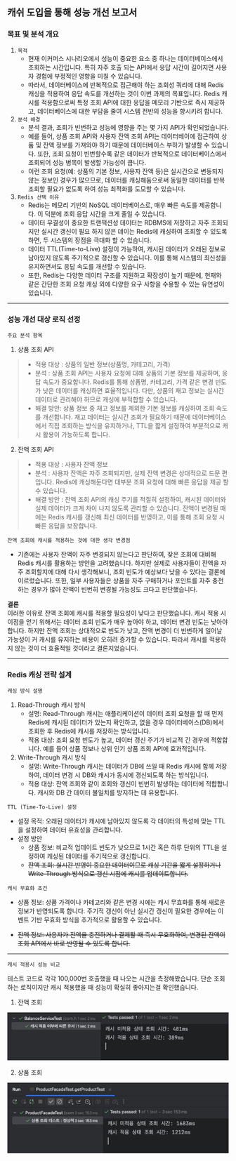##  캐쉬 도입을 통해 성능 개선 보고서

### 목표 및 분석 개요

1. `목적`
   - 현재 이커머스 시나리오에서 성능이 중요한 요소 중 하나는 데이터베이스에서 조회하는 시간입니다.
   특히 자주 호출 되는 API에서 응답 시간이 길어지면 사용자 경험에 부정적인 영향을 미칠 수 있습니다.
   - 따라서, 데이터베이스에 반복적으로 접근해야 하는 조회성 쿼리에 대해 Redis 캐싱을 적용하여
   응답 속도를 개선하는 것이 이번 과제의 목표입니다. Redis 캐시를 적용함으로써 특정 조회 API에 대한 응답을
   메모리 기반으로 즉시 제공하고, 데이터베이스에 대한 부담을 줄여 시스템 전반의 성능을 향시키려 합니다.
2. `분석 배경`
   - 분석 결과, 조회가 빈번하고 성능에 영향을 주는 몇 가지 API가 확인되었습니다.
   - 예를 들어, 상품 조회 API와 사용자 잔액 조회 API는 데이터베이에 접근하여 상품 및 잔액 정보를 가져와야 하기 때문에
   데이터베이스 부하가 발생할 수 있습니다. 또한, 조회 요청이 빈번할수록 같은 데이터가 반복적으로 데이터베이스에서 조회되어 성능 병목이
   발생할 가능성이 큽니다.
   - 이런 조회 요청(예: 상품의 기본 정보, 사용자 잔액 등)은 실시간으로 변동되지 않는 정보인 경우가 많으므로,
   데이터를 캐싱해둠으로써 동일한 데이터를 반복 조회할 필요가 없도록 하여 성능 최적화를 도모할 수 있습니다.
3. `Redis 선택 이유`
   - Redis는 메모리 기반의 NoSQL 데이터베이스로, 매우 빠른 속도를 제공합니다. 이 덕분에 조회 응답 시간을 크게 줄일 수 있습니다.
   - 데이터 무결성이 중요한 트랜잭션성 데이터는 RDBMS에 저장하고 자주 조회되지만 실시간 갱신이 필요 하지 않은 데이는 Redis에
   캐싱하여 조회할 수 있도록 하면, 두 시스템의 장점을 극대화 할 수 있습니다.
   - 데이터 TTL(Time-to-Live) 설정이 가능하여, 캐시된 데이터가 오래된 정보로 남아있지 않도록 주기적으로 갱신할 수 있습니다.
   이를 통해 시스템의 최신성을 유지하면서도 응답 속도를 개선할 수 있습니다.
   - 또한, Redis는 다양한 데이터 구조를 지원하고 확장성이 높기 때문에, 현재와 같은 간단한 조회 요청 캐싱 외에 다양한
   요구 사항을 수용할 수 있는 유연성이 있습니다.

---
### 성능 개선 대상 로직 선정

`주요 분석 항목`
1. 상품 조회 API

> - 적용 대상 : 상품의 일반 정보(상품명, 카테고리, 가격)
> - 분석 : 상품 조회 API는 사용자 요청에 대해 상품의 기본 정보를 제공하며, 응답 속도가 중요합니다.
> Redis를 통해 상품명, 카테고리, 가격 같은 변경 빈도가 낮은 데이터를 캐싱하면 효율적입니다. 다만, 상품의 재고 정보는
> 실시간 데이터로 관리해야 하므로 캐싱에 부적합할 수 있습니다.
> - 해결 방안: 상품 정보 중 재고 정보를 제외한 기본 정보를 캐싱하여 조회 속도를 개선합니다. 
재고 데이터는 실시간 조회가 필요하기 때문에 데이터베이스에서 직접 조회하는 방식을 유지하거나, TTL을 짧게 설정하여 
부분적으로 캐시 활용이 가능하도록 합니다.

   
2. 잔액 조회 API

> - 적용 대상 : 사용자 잔액 정보
> - 분석 : 사용자 잔액은 자주 조회되지만, 실제 잔액 변경은 상대적으로 드문 편입니다. 
> Redis에 캐싱해둔다면 대부분 조회 요청에 대해 빠른 응답을 제공 할 수 있습니다.
> - 해결 방안 : 잔액 조회 API의 캐싱 주기를 적절히 설정하여, 캐시된 데이터와 실제 데이터가 크게 차이 나지 않도록 관리할 수 있습니다.
잔액이 변경될 때에는 Redis 캐시를 갱신해 최신 데이터를 반영하고, 이를 통해 조회 요청 시 빠른 응답을 보장합니다.

`잔액 조회에 캐시를 적용하는 것에 대한 생각 변경점`
- 기존에는 사용자 잔액이 자주 변경되지 않는다고 판단하여, 잦은 조회에 대비해 Redis 캐시를 활용하는 방안을 고려했습니다. 
하지만 실제로 사용자들이 잔액을 자주 조회할지에 대해 다시 생각해보니, 조회 빈도가 예상보다 낮을 수 있다는 결론에 이르렀습니다. 
또한, 일부 사용자들은 상품을 자주 구매하거나 포인트를 자주 충전하는 경우가 많아 잔액이 빈번히 변경될 가능성도 크다고 판단했습니다.

**결론** <br>
이러한 이유로 잔액 조회에 캐시를 적용할 필요성이 낮다고 판단했습니다. 
캐시 적용 시 이점을 얻기 위해서는 데이터 조회 빈도가 매우 높아야 하고, 데이터 변경 빈도는 낮아야 합니다. 
하지만 잔액 조회는 상대적으로 빈도가 낮고, 잔액 변경이 더 빈번하게 일어날 가능성이 커 캐시를 유지하는 비용이 오히려 증가할 수 있습니다. 따라서 캐시를 적용하지 않는 것이 더 효율적일 것이라고 결론지었습니다.

---
### Redis 캐싱 전략 설계

`캐싱 방식 설명`

1. Read-Through 캐시 방식
   - 설명: Read-Through 캐시는 애플리케이션이 데이터 조회 요청을 할 때 먼저 Redis에 캐시된 데이터가 있는지 확인하고, 
   없을 경우 데이터베이스(DB)에서 조회한 후 Redis에 캐시를 저장하는 방식입니다.
   - 적용 대상: 조회 요청 빈도가 높고, 데이터 갱신 주기가 비교적 긴 경우에 적합합니다. 
   예를 들어 상품 정보나 상위 인기 상품 조회 API에 효과적입니다.
2. Write-Through 캐시 방식
   - 설명: Write-Through 캐시는 데이터가 DB에 쓰일 때 Redis 캐시에 함께 저장하여, 데이터 변경 시 DB와 캐시가 동시에 갱신되도록 하는 방식입니다.
   - 적용 대상: 잔액 조회와 같이 조회와 갱신이 빈번히 발생하는 데이터에 적합합니다. 
  캐시와 DB 간 데이터 불일치를 방지하는 데 유용합니다.

`TTL (Time-To-Live) 설정`

- 설정 목적: 오래된 데이터가 캐시에 남아있지 않도록 각 데이터의 특성에 맞는 TTL을 설정하여 데이터 유효성을 관리합니다.
- 설정 방안
  - 상품 정보: 비교적 업데이트 빈도가 낮으므로 1시간 혹은 하루 단위의 TTL을 설정하여 캐싱된 데이터를 주기적으로 갱신합니다.
  - ~~잔액 조회: 실시간 반영이 중요한 데이터이므로 캐싱 기간을 짧게 설정하거나 Write-Through 방식으로 갱신 시점에 캐시를 업데이트합니다.~~

`캐시 무효화 조건`

- 상품 정보: 상품 가격이나 카테고리와 같은 변경 시에는 캐시 무효화를 통해 새로운 정보가 반영되도록 합니다. 
주기적 갱신이 아닌 실시간 갱신이 필요한 경우에는 이벤트 기반 무효화 방식을 추가적으로 활용할 수 있습니다.

- ~~잔액 정보: 사용자가 잔액을 충전하거나 결제할 때 즉시 무효화하여, 변경된 잔액이 조회 API에서 바로 반영될 수 있도록 합니다.~~

---

`캐시 적용시 성능 비교`

테스트 코드로 각각 100,000번 호출했을 때 나오는 시간을 측정해봤습니다.
단순 조회하는 로직이지만 캐시 적용했을 때 성능이 확실히 좋아지는걸 확인했습니다.

1. 잔액 조회

![img.png](../images/cache_balance_test_img.png)

2. 상품 조회

![img.png](../images/cache_product_test_img.png)










   